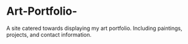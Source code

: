 # Art-Portfolio-
A site catered towards displaying my art portfolio.  Including paintings, projects, and contact information.
